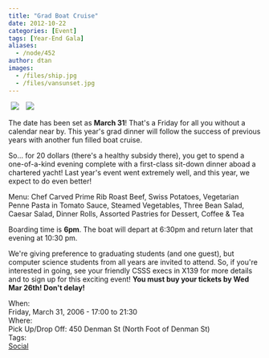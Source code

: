 ```yaml
---
title: "Grad Boat Cruise"
date: 2012-10-22
categories: [Event]
tags: [Year-End Gala]
aliases:
  - /node/452
author: dtan
images:
  - /files/ship.jpg
  - /files/vansunset.jpg
---
```


<div class="field field-name-body field-type-text-with-summary field-label-hidden"><div class="field-items"><div class="field-item even"><p><img src="/files/ship.jpg" hspace="5"> <img src="/files/vansunset.jpg" hspace="5"></p>
<p>The date has been set as <strong>March 31</strong>! That&apos;s a Friday for all you without a calendar near by.   This year&apos;s grad dinner will follow the success of previous years with another fun filled boat cruise.  </p>
<p>So... for 20 dollars (there&apos;s a healthy subsidy there), you get to spend a one-of-a-kind evening complete with a first-class sit-down dinner aboad a chartered yacht!  Last year&apos;s event went extremely well, and this year, we expect to do even better!  </p>
<p>Menu:	Chef Carved Prime Rib Roast Beef, Swiss Potatoes, Vegetarian Penne Pasta in Tomato Sauce, Steamed Vegetables, Three Bean Salad, Caesar Salad, Dinner Rolls, Assorted Pastries for Dessert, Coffee &amp; Tea</p>
<p>Boarding time is <strong>6pm</strong>.  The boat will depart at 6:30pm and return later that evening at 10:30 pm.  </p>
<p>We&apos;re giving preference to graduating students (and one guest), but computer science students from all years are invited to attend.  So, if you&apos;re interested in going, see your friendly CSSS execs in X139 for more details and to sign up for this exciting event!  <strong>You must buy your tickets by Wed Mar 26th! Don&apos;t delay!</strong></p>
</div></div></div><div class="field field-name-field-dates field-type-datetime field-label-above"><div class="field-label">When:&#xA0;</div><div class="field-items"><div class="field-item even"><span class="date-display-single">Friday, March 31, 2006 - <span class="date-display-range"><span class="date-display-start">17:00</span> to <span class="date-display-end">21:30</span></span></span></div></div></div><div class="field field-name-field-location field-type-text field-label-above"><div class="field-label">Where:&#xA0;</div><div class="field-items"><div class="field-item even">Pick Up/Drop Off: 450 Denman St (North Foot of Denman St)</div></div></div>    <footer>
    <div class="field field-name-field-tags field-type-taxonomy-term-reference field-label-above"><div class="field-label">Tags:&#xA0;</div><div class="field-items"><div class="field-item even"><a href="/social">Social</a></div></div></div>      </footer>
